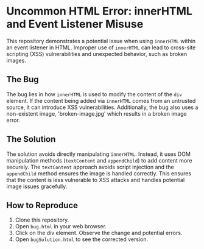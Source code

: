 # Uncommon HTML Error: innerHTML and Event Listener Misuse

This repository demonstrates a potential issue when using `innerHTML` within an event listener in HTML.  Improper use of `innerHTML` can lead to cross-site scripting (XSS) vulnerabilities and unexpected behavior, such as broken images.

## The Bug
The bug lies in how `innerHTML` is used to modify the content of the `div` element.  If the content being added via `innerHTML` comes from an untrusted source, it can introduce XSS vulnerabilities.
Additionally, the bug also uses a non-existent image, 'broken-image.jpg' which results in a broken image error. 

## The Solution
The solution avoids directly manipulating `innerHTML`. Instead, it uses DOM manipulation methods (`textContent` and `appendChild`) to add content more securely. The `textContent` approach avoids script injection and the `appendChild` method ensures the image is handled correctly. This ensures that the content is less vulnerable to XSS attacks and handles potential image issues gracefully.

## How to Reproduce
1. Clone this repository.
2. Open `bug.html` in your web browser.
3. Click on the div element.  Observe the change and potential errors.
4. Open `bugSolution.html` to see the corrected version.
